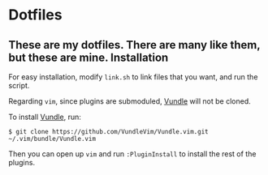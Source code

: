 Dotfiles
===========

These are my dotfiles. There are many like them, but these are mine.
Installation
--------------
For easy installation, modify `link.sh` to link files that you want, and run the script.

Regarding `vim`, since plugins are submoduled, [Vundle](https://github.com/VundleVim/Vundle.vim) will not be cloned.

To install [Vundle](https://github.com/VundleVim/Vundle.vim), run:

`$ git clone https://github.com/VundleVim/Vundle.vim.git ~/.vim/bundle/Vundle.vim`

Then you can open up `vim` and run `:PluginInstall` to install the rest of the plugins.
